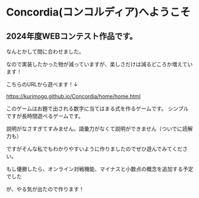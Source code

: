 # Concordia(コンコルディア)へようこそ

## 2024年度WEBコンテスト作品です。
なんとかして間に合わせました。

なので実装したかった物が減っていますが、楽しさだけは減るどころか増えています！

こちらのURLから遊べます！↓

https://kurimogo.github.io/Concordia/home/home.html

このゲームはお題で出される数字に当てはまる式を作るゲームです。
シンプルですが長時間遊べるゲームです。

説明がなさすぎてすみません。語彙力がなくて説明ができません（ついでに読解力も）

ですがそんな私でもわかりやすいように作りましたのでぜひ遊んでみてください。

もし優勝したら、オンライン対戦機能、マイナスと小数点の概念を追加する予定でした

が、やる気が出たので作ります！
